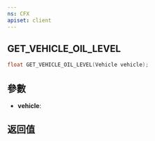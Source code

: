 ```yaml
---
ns: CFX
apiset: client
---
```

## GET_VEHICLE_OIL_LEVEL

```c
float GET_VEHICLE_OIL_LEVEL(Vehicle vehicle);
```


## 參數
* **vehicle**: 

## 返回值

